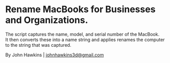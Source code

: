 # Rename MacBooks for Businesses and Organizations.

The script captures the name, model, and serial number of the MacBook.  
It then converts these into a name string and applies renames the computer 
to the string that was captured.

By John Hawkins | johnhawkins3d@gmail.com
